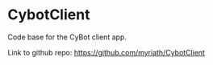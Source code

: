 # CybotClient
Code base for the CyBot client app.

Link to github repo: https://github.com/myriath/CybotClient
